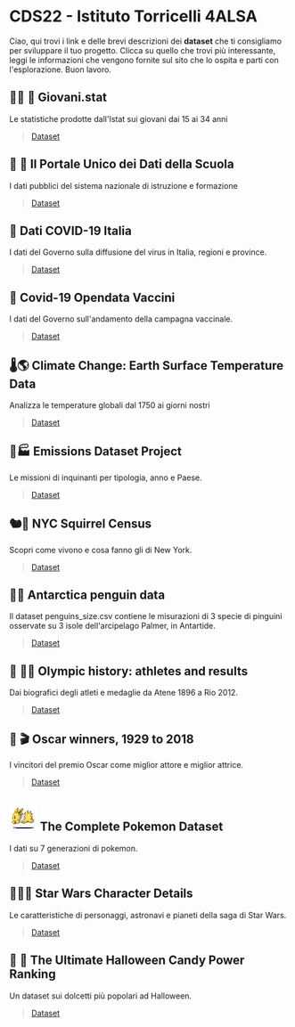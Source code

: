 # CDS22 - Istituto Torricelli 4ALSA

Ciao, qui trovi i link e delle brevi descrizioni dei **dataset** che ti consigliamo per sviluppare il tuo progetto. Clicca su quello che trovi più interessante, leggi le informazioni che vengono fornite sul sito che lo ospita e parti con l'esplorazione. Buon lavoro.

## 👦🏾 👧 Giovani.stat
Le statistiche prodotte dall'Istat sui giovani dai 15 ai 34 anni 
> [Dataset](http://dati-giovani.istat.it/)



## 🏫 🎒 Il Portale Unico dei Dati della Scuola
I dati pubblici del sistema nazionale di istruzione e formazione
> [Dataset](https://dati.istruzione.it/opendata/opendata/catalogo/#Scuola)



## 🦠 Dati COVID-19 Italia

I dati del Governo sulla diffusione del virus in Italia, regioni e province.
> [Dataset](https://github.com/pcm-dpc/COVID-19)



## 💉 Covid-19 Opendata Vaccini

I dati del Governo sull'andamento della campagna vaccinale.
> [Dataset](https://github.com/italia/covid19-opendata-vaccini)




## 🌡️🌎 Climate Change: Earth Surface Temperature Data

Analizza le temperature globali dal 1750 ai giorni nostri
> [Dataset](https://www.kaggle.com/berkeleyearth/climate-change-earth-surface-temperature-data?select=GlobalTemperatures.csv)



## 🚗🏭 Emissions Dataset Project

Le missioni di inquinanti per tipologia, anno e Paese.
> [Dataset](https://think.cs.vt.edu/corgis/csv/emissions/)



## 🐿️🗽 NYC Squirrel Census

Scopri come vivono e cosa fanno gli di New York.
> [Dataset](https://github.com/rfordatascience/tidytuesday/tree/master/data/2019/2019-10-29)



## 🐧🧊 Antarctica penguin data

Il dataset penguins_size.csv contiene le misurazioni di 3 specie di pinguini osservate su 3 isole dell'arcipelago Palmer, in Antartide.
> [Dataset](https://www.kaggle.com/parulpandey/palmer-archipelago-antarctica-penguin-data?select=penguins_size.csv)


## 🤺 🏊‍♀️ Olympic history: athletes and results

Dai biografici degli atleti e medaglie da Atene 1896 a Rio 2012.
> [Dataset](https://public.tableau.com/s/sites/default/files/media/Resources/Summer_Olympic_medallists_1896-2008.xlsx)



## 🎥 🎬 Oscar winners, 1929 to 2018

I vincitori del premio Oscar come miglior attore e miglior attrice.
> [Dataset](https://www.openintro.org/data/index.php?data=oscars)



## ![Pokemon](/assets/images/jolteon.gif) The Complete Pokemon Dataset

I dati su 7 generazioni di pokemon.
> [Dataset](https://www.kaggle.com/rounakbanik/pokemon?select=pokemon.csv)



## 🌌👨‍🚀 Star Wars Character Details

Le caratteristiche di personaggi, astronavi e pianeti della saga di Star Wars.
> [Dataset](https://www.kaggle.com/jsphyg/star-wars)


## 🎃 🍬 The Ultimate Halloween Candy Power Ranking
Un dataset sui dolcetti più popolari ad Halloween.
> [Dataset](https://www.kaggle.com/fivethirtyeight/the-ultimate-halloween-candy-power-ranking)
